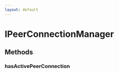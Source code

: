 ```yaml
---
layout: default
---
```


# IPeerConnectionManager #

## Methods ##

### hasActivePeerConnection ###
